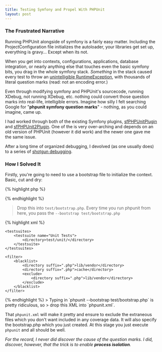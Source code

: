 ```yaml
---
title: Testing Symfony and Propel With PHPUnit
layout: post
---
```


### The Frustrated Narrative
Running PHPUnit alongside of symfony is a fairly easy matter. Including the
ProjectConfiguration file initializes the autoloader, your libraries get
set up, everything is gravy... Except when its not.

When you get into contexts, configurations, applications, database
integration, or nearly anything else that touches even the basic symfony bits,
you drag in the whole symfony stack. *Something* in the stack caused every test
to throw an [unintelligible RuntimeException](/resources/2010-11-30.txt),
with thousands of literal question marks (read: not an encoding error.)

Even through modifying symfony and PHPUnit's sourcecode, running XDebug, not
running XDebug, etc. nothing could convert those question marks into real-life,
intelligible errors. Imagine how silly I felt searching Google for "**phpunit
symfony question marks**" - nothing, as you could imagine, came up.

I had worked through both of the existing Symfony plugins,
[sfPHPUnitPlugin](http://www.symfony-project.org/plugins/sfPhpunitPlugin) and
[sfPHPUnit2Plugin](http://www.symfony-project.org/plugins/sfPHPUnit2Plugin).
One of the is very over-arching and depends on an old version of PHPUnit
(however it did work) and the newer one gave me the same issue.

After a long time of organized debugging, I devolved (as one usually does) to a
series of [shotgun debugging](http://en.wikipedia.org/wiki/Shotgun_debugging).

### How I Solved It
Firstly, you're going to need to use a bootstrap file to initialize the
context. Basic, cut and dry:

{% highlight php %}
<?php
$path = realpath(dirname(__FILE__) . '/../config/');
require_once $path . '/ProjectConfiguration.class.php';

// Initialize the application
$m = ProjectConfiguration::getApplicationConfiguration('frontend',
                                                       'testing', true);

// Now initialize the database bits
sfContext::createInstance($m);
new sfDatabaseManager($m);

error_reporting(E_ALL | E_STRICT);
ini_set('display_errors', true);
?>
{% endhighlight %}
> Drop this into `test/bootstrap.php`. Every time you run phpunit from here, you
> pass the `--bootstrap test/bootstrap.php`

{% highlight xml %}
<phpunit
    colors="true"
    verbose="true"
    convertErrorsToExceptions="true"
    convertNoticesToExceptions="true"
    convertWarningsToExceptions="true"
    stopOnFailure="true"
    processIsolation="false"
    syntaxCheck="true"
    bootstrap="test/bootstrap.php">
    
    <testsuites>
        <testsuite name="Unit Tests">
            <directory>test/unit/</directory>
        </testsuite>
    </testsuites>

    <filter>
        <blacklist>
            <directory suffix=".php">lib/vendor</directory>
            <directory suffix=".php">cache</directory>
            <exclude>
                <directory suffix=".php">lib/vendor</directory>
            </exclude>
        </blacklist>
    </filter>
</phpunit>
{% endhighlight %}
> Typing in `phpunit --bootstrap test/bootstrap.php` is pretty ridiculous, so
> drop this XML into `phpunit.xml`.

That `phpunit.xml` will make it pretty and ensure to exclude the extraneous
files which you don't want included in any coverage data. It will also
specify the bootstrap.php which you just created. At this stage you just
execute `phpunit` and all should be well.

*For the record, I never did discover the cause of the question marks. I did,
discover, however, that the trick is to enable **process isolation**.*